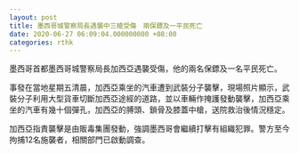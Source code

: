 ```yaml
---
layout: post
title: 墨西哥城警察局長遇襲中三槍受傷　兩保鏢及一平民死亡
date: 2020-06-27 06:09:04.000000000 +08:00
categories: rthk
---
```


墨西哥首都墨西哥城警察局長加西亞遇襲受傷，他的兩名保鏢及一名平民死亡。

事發在當地星期五清晨，加西亞乘坐的汽車遭到武裝分子襲擊，現場照片顯示，武裝分子利用大型貨車切斷加西亞途經的道路，並以車輛作掩護發動襲擊，加西亞乘坐的汽車有幾十個彈孔，加西亞的膊頭、鎖骨及膝蓋中槍，送院救治後情況穩定。

加西亞指責襲擊是由販毒集團發動，強調墨西哥會繼續打擊有組織犯罪。警方至今拘捕12名施襲者，相關部門已啟動調查。
